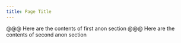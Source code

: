 ```yaml
---
title: Page Title
---
```

@@@
Here are the contents of first anon section
@@@
Here are the contents of second anon section